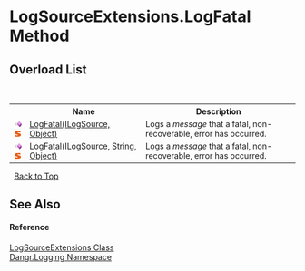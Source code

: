 # LogSourceExtensions.LogFatal Method 
 


## Overload List
&nbsp;<table><tr><th></th><th>Name</th><th>Description</th></tr><tr><td>![Public method](media/pubmethod.gif "Public method")![Static member](media/static.gif "Static member")</td><td><a href="M_Dangr_Logging_LogSourceExtensions_LogFatal">LogFatal(ILogSource, Object)</a></td><td>
Logs a *message* that a fatal, non-recoverable, error has occurred.</td></tr><tr><td>![Public method](media/pubmethod.gif "Public method")![Static member](media/static.gif "Static member")</td><td><a href="M_Dangr_Logging_LogSourceExtensions_LogFatal_1">LogFatal(ILogSource, String, Object)</a></td><td>
Logs a *message* that a fatal, non-recoverable, error has occurred.</td></tr></table>&nbsp;
<a href="#logsourceextensions.logfatal-method">Back to Top</a>

## See Also


#### Reference
<a href="T_Dangr_Logging_LogSourceExtensions">LogSourceExtensions Class</a><br /><a href="N_Dangr_Logging">Dangr.Logging Namespace</a><br />